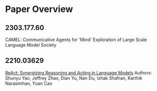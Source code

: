 # Paper Overview

## 2303.177.60
CAMEL: Communicative Agents for 'Mind' Exploration of Large Scale Language Model Society

## 2210.03629
[ReAct: Synergizing Reasoning and Acting in Language Models](ReAct.md)
Authors: Shunyu Yao, Jeffrey Zhao, Dian Yu, Nan Du, Izhak Shafran, Karthik Narasimhan, Yuan Cao
